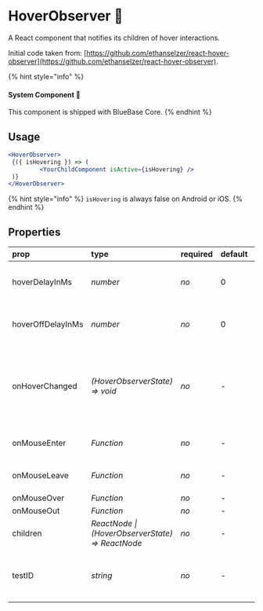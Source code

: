 # HoverObserver 📌

A React component that notifies its children of hover interactions.

Initial code taken from: [https://github.com/ethanselzer/react-hover-observer](https://github.com/ethanselzer/react-hover-observer).

{% hint style="info" %}
#### System Component 📌

This component is shipped with BlueBase Core.
{% endhint %}

## Usage

```jsx
<HoverObserver>
 {({ isHovering }) => (
         <YourChildComponent isActive={isHovering} />
 )}
</HoverObserver>
```

{% hint style="info" %}
`isHovering` is always false on Android or iOS.
{% endhint %}

## Properties

| prop | type | required | default | description |
| :--- | :--- | :--- | :--- | :--- |
| hoverDelayInMs | _number_ | _no_ | 0 | Milliseconds to delay hover trigger. |
| hoverOffDelayInMs | _number_ | _no_ | 0 | Milliseconds to delay hover-off trigger. |
| onHoverChanged | _\(HoverObserverState\) =&gt; void_ | _no_ | - | Called with named argument isHovering when isHovering is set or unset. |
| onMouseEnter | _Function_ | _no_ | - | Defaults to set isHovering. |
| onMouseLeave | _Function_ | _no_ | - | Defaults to unsetting isHovering. |
| onMouseOver | _Function_ | _no_ | - |  |
| onMouseOut | _Function_ | _no_ | - |  |
| children | _ReactNode \| \(HoverObserverState\) =&gt; ReactNode_ | _no_ | - |  |
| testID | _string_ | _no_ | - | Used to locate this view in end-to-end tests. |

